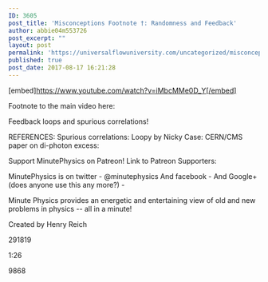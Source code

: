```yaml
---
ID: 3605
post_title: 'Misconceptions Footnote †: Randomness and Feedback'
author: abbie04m553726
post_excerpt: ""
layout: post
permalink: 'https://universalflowuniversity.com/uncategorized/misconceptions-footnote-%e2%80%a0-randomness-and-feedback/'
published: true
post_date: 2017-08-17 16:21:28
---
```

[embed]https://www.youtube.com/watch?v=iMbcMMe0D_Y[/embed]<br>
<p>Footnote to the main video here: 

Feedback loops and spurious correlations!

REFERENCES:
Spurious correlations: 
Loopy by Nicky Case: 
CERN/CMS paper on di-photon excess: 

Support MinutePhysics on Patreon! 
Link to Patreon Supporters: 

MinutePhysics is on twitter - @minutephysics
And facebook - 
And Google+ (does anyone use this any more?) - 

Minute Physics provides an energetic and entertaining view of old and new problems in physics -- all in a minute!

Created by Henry Reich</p>
<p>291819</p>
<p>1:26</p>
<p>9868</p>
<br></br>